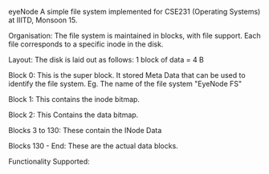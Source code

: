 eyeNode
A simple file system implemented for CSE231 (Operating Systems) at IIITD, Monsoon 15.


Organisation:
The file system is maintained in blocks, with file support. Each file corresponds to a specific inode in the disk.


Layout:
The disk is laid out as follows:
1 block of data = 4 B

Block 0:
This is the super block. It stored Meta Data that can be used to identify the file system. Eg. The name of the file system "EyeNode FS"

Block 1: 
This contains the inode bitmap.

Block 2:
This Contains the data bitmap.

Blocks 3 to 130:
These contain the INode Data

Blocks 130 - End:
These are the actual data blocks.


Functionality Supported:

